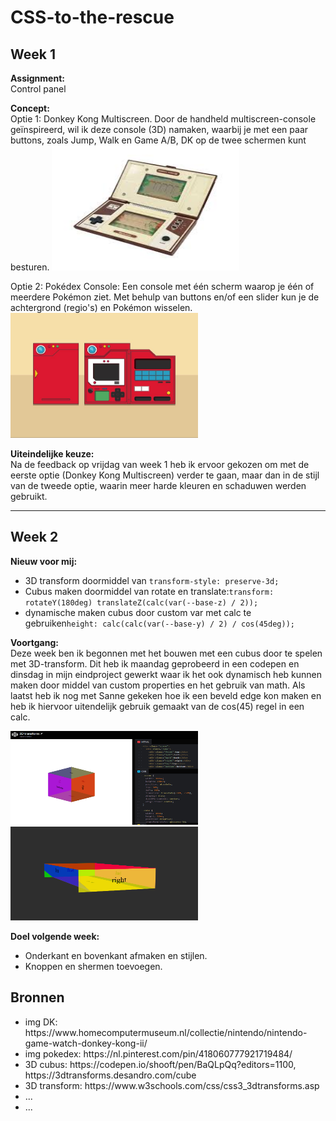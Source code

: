 # CSS-to-the-rescue

## Week 1

**Assignment:** <br>Control panel

**Concept:** <br>Optie 1: Donkey Kong Multiscreen. Door de handheld multiscreen-console geïnspireerd, wil ik deze console (3D) namaken, waarbij je met een paar buttons, zoals Jump, Walk en Game A/B, DK op de twee schermen kunt besturen.
<img src="images/DK.jpeg" width="300" height="200">

Optie 2: Pokédex Console: Een console met één scherm waarop je één of meerdere Pokémon ziet. Met behulp van buttons en/of een slider kun je de achtergrond (regio's) en Pokémon wisselen.
<img src="images/pokedex.jpg" width="300" height="200">

**Uiteindelijke keuze:**<br> Na de feedback op vrijdag van week 1 heb ik ervoor gekozen om met de eerste optie (Donkey Kong Multiscreen) verder te gaan, maar dan in de stijl van de tweede optie, waarin meer harde kleuren en schaduwen werden gebruikt.

---

## Week 2

**Nieuw voor mij:**<br>
<ul>
    <li>3D transform doormiddel van <code>transform-style: preserve-3d;</code></li>
    <li>Cubus maken doormiddel van rotate en translate:<code>transform: rotateY(180deg) translateZ(calc(var(--base-z) / 2));</code></li>
    <li>dynamische maken cubus door custom var met calc te gebruiken<code>height: calc(calc(var(--base-y) / 2) / cos(45deg));</code></li>
</ul>

**Voortgang:**<br>
Deze week ben ik begonnen met het bouwen met een cubus door te spelen met 3D-transform. Dit heb ik maandag geprobeerd in een codepen en dinsdag in mijn eindproject gewerkt waar ik het ook dynamisch heb kunnen maken door middel van custom properties en het gebruik van math. Als laatst heb ik nog met Sanne gekeken hoe ik een beveld edge kon maken en heb ik hiervoor uitendelijk gebruik gemaakt van de cos(45) regel in een calc.

<img src="images/codepen3D.png" width="300" height="150">
<img src="images/css-week2-voortgang.png" width="300" height="150">

**Doel volgende week:**<br>
- Onderkant en bovenkant afmaken en stijlen.
- Knoppen en shermen toevoegen.


## Bronnen

<ul>
    <li>img DK: https://www.homecomputermuseum.nl/collectie/nintendo/nintendo-game-watch-donkey-kong-ii/</li>
    <li>img pokedex: https://nl.pinterest.com/pin/418060777921719484/</li>
    <li>3D cubus: https://codepen.io/shooft/pen/BaQLpQq?editors=1100, https://3dtransforms.desandro.com/cube</li>
    <li>3D transform: https://www.w3schools.com/css/css3_3dtransforms.asp</li>
    <li>...</li>
    <li>...</li>
</ul>
